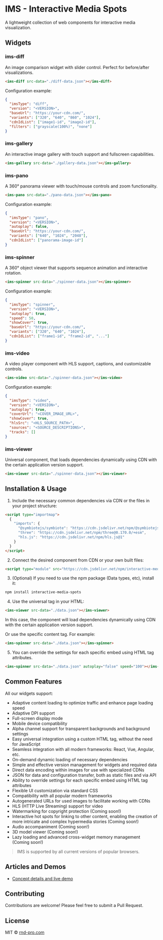 # IMS - Interactive Media Spots

A lightweight collection of web components for interactive media visualization.

## Widgets

### ims-diff
An image comparison widget with slider control. Perfect for before/after visualizations.
```html
<ims-diff src-data="./diff-data.json"></ims-diff>
```

Configuration example:
```json
{
  "imsType": "diff",
  "version": "<VERSION>",
  "baseUrl": "https://your-cdn.com/",
  "variants": ["320", "640", "860", "1024"],
  "cdnIdList": ["image1-id", "image2-id"],
  "filters": ["grayscale(100%)", "none"]
}
```

### ims-gallery
An interactive image gallery with touch support and fullscreen capabilities.

```html
<ims-gallery src-data="./gallery-data.json"></ims-gallery>
```

### ims-pano
A 360° panorama viewer with touch/mouse controls and zoom functionality.

```html
<ims-pano src-data="./pano-data.json"></ims-pano>
```

Configuration example:
```json
{
  "imsType": "pano",
  "version": "<VERSION>",
  "autoplay": false,
  "baseUrl": "https://your-cdn.com/",
  "variants": ["640", "1024", "2048"],
  "cdnIdList": ["panorama-image-id"]
}
```

### ims-spinner
A 360° object viewer that supports sequence animation and interactive rotation.

```html
<ims-spinner src-data="./spinner-data.json"></ims-spinner>
```

Configuration example:
```json
{
  "imsType": "spinner",
  "version": "<VERSION>",
  "autoplay": true,
  "speed": 50,
  "showCover": true,
  "baseUrl": "https://your-cdn.com/",
  "variants": ["320", "640", "1024"],
  "cdnIdList": ["frame1-id", "frame2-id", "..."]
}
```

### ims-video

A video player component with HLS support, captions, and customizable controls.

```html
<ims-video src-data="./spinner-data.json"></ims-video>
```

Configuration example:
```json
{
  "imsType": "video",
  "version": "<VERSION>",
  "autoplay": true,
  "coverUrl": "<COVER_IMAGE_URL>",
  "showCover": true,
  "hlsSrc": "<HLS_SOURCE_PATH>",
  "sources": "<SOURCE_DESCRIPTIONS>",
  "tracks": []
}
```


### ims-viewer
Universal component, that loads dependencies dynamically using CDN with the certain application version support.

```html
<ims-viewer src-data="./spinner-data.json"></ims-viewer>
```

## Installation & Usage

1. Include the necessary common dependencies via CDN or the files in your project structure:
```html
<script type="importmap">
  {
    "imports": {
      "@symbiotejs/symbiote": "https://cdn.jsdelivr.net/npm/@symbiotejs/symbiote@2.3.2/+esm",
      "three": "https://cdn.jsdelivr.net/npm/three@0.170.0/+esm",
      "hls.js": "https://cdn.jsdelivr.net/npm/hls.js@1"
    }
  }
</script>
```

2. Connect the desired component from CDN or your own built files:
```html
<script type="module" src="https://cdn.jsdelivr.net/npm/interactive-media-spots@<VERSION>/wgt/viewer/index.js"></script>
```

3. (Optional) If you need to use the npm package (Data types, etc), install it:
```bash
npm install interactive-media-spots
```

4. Use the universal tag in your HTML:
```html
<ims-viewer src-data="./data.json"></ims-viewer>
```
In this case, the component will load dependencies dynamically using CDN with the certain application version support.

Or use the specific content tag. For example:
```html
<ims-spinner src-data="./data.json"></ims-spinner>
```

5. You can override the settings for each specific embed using HTML tag attributes.
```html
<ims-spinner src-data="./data.json" autoplay="false" speed="100"></ims-spinner>
```

## Common Features

All our widgets support:

- Adaptive content loading to optimize traffic and enhance page loading speed
- Adaptive DPI support
- Full-screen display mode
- Mobile device compatibility
- Alpha channel support for transparent backgrounds and background settings
- Easy universal integration using a custom HTML tag, without the need for JavaScript
- Seamless integration with all modern frameworks: React, Vue, Angular, etc.
- On-demand dynamic loading of necessary dependencies
- Simple and effective version management for widgets and required data
- Direct data encoding within images for use with specialized CDNs
- JSON for data and configuration transfer, both as static files and via API
- Ability to override settings for each specific embed using HTML tag attributes
- Flexible UI customization via standard CSS
- Compatibility with all popular modern frameworks
- Autogenerated URLs for used images to facilitate working with CDNs
- HLS (HTTP Live Streaming) support for video
- Watermarking for copyright protection (Coming soon!)
- Interactive hot spots for linking to other content, enabling the creation of more intricate and complex hypermedia stories (Coming soon!)
- Audio accompaniment (Coming soon!)
- 3D model viewer (Coming soon!)
- Lazy loading and advanced cross-widget memory management (Coming soon!)

> IMS is supported by all current versions of popular browsers.

## Articles and Demos

- [Concept details and live demo](https://rnd-pro.com/pulse/interactive-media-spots/)

## Contributing

Contributions are welcome! Please feel free to submit a Pull Request.

## License

MIT © [rnd-pro.com](https://rnd-pro.com)
